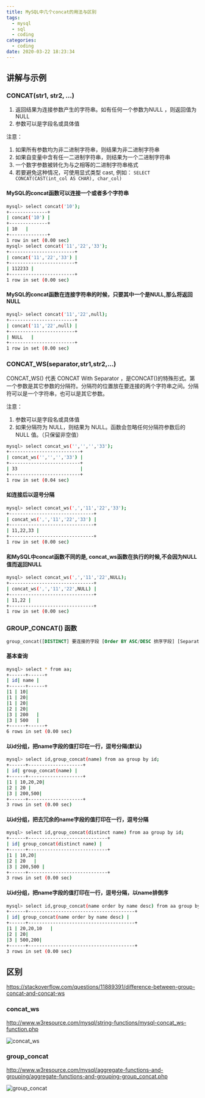 ```yaml
---
title: MySQL中几个concat的用法与区别
tags:
  - mysql
  - sql
  - coding
categories:
  - coding
date: 2020-03-22 18:23:34
---
```


## 讲解与示例

### CONCAT(str1, str2, ...)

1. 返回结果为连接参数产生的字符串。如有任何一个参数为NULL ，则返回值为 NULL
2. 参数可以是字段名或具体值

注意：

1. 如果所有参数均为非二进制字符串，则结果为非二进制字符串
2. 如果自变量中含有任一二进制字符串，则结果为一个二进制字符串
3. 一个数字参数被转化为与之相等的二进制字符串格式
4. 若要避免这种情况，可使用显式类型 cast, 例如： `SELECT CONCAT(CAST(int_col AS CHAR), char_col)`

#### MySQL的concat函数可以连接一个或者多个字符串

```bash
mysql> select concat('10');
+--------------+
| concat('10') |
+--------------+
| 10   |
+--------------+
1 row in set (0.00 sec)
mysql> select concat('11','22','33');
+------------------------+
| concat('11','22','33') |
+------------------------+
| 112233 |
+------------------------+
1 row in set (0.00 sec)
```

#### MySQL的concat函数在连接字符串的时候，只要其中一个是NULL,那么将返回NULL

```bash
mysql> select concat('11','22',null);
+------------------------+
| concat('11','22',null) |
+------------------------+
| NULL   |
+------------------------+
1 row in set (0.00 sec)
```

### CONCAT_WS(separator,str1,str2,…)

CONCAT_WS() 代表 CONCAT With Separator ，是CONCAT()的特殊形式。第一个参数是其它参数的分隔符。分隔符的位置放在要连接的两个字符串之间。分隔符可以是一个字符串，也可以是其它参数。

注意：

1. 参数可以是字段名或具体值
2. 如果分隔符为 NULL，则结果为 NULL。函数会忽略任何分隔符参数后的 NULL 值。（只保留非空值）

```bash
mysql> select concat_ws('','','','33');
+--------------------------+
| concat_ws('','','','33') |
+--------------------------+
| 33                       |
+--------------------------+
1 row in set (0.04 sec)
```

#### 如连接后以逗号分隔

```bash
mysql> select concat_ws(',','11','22','33');
+-------------------------------+
| concat_ws(',','11','22','33') |
+-------------------------------+
| 11,22,33 |
+-------------------------------+
1 row in set (0.00 sec)
```

#### 和MySQL中concat函数不同的是, concat_ws函数在执行的时候,不会因为NULL值而返回NULL

```bash
mysql> select concat_ws(',','11','22',NULL);
+-------------------------------+
| concat_ws(',','11','22',NULL) |
+-------------------------------+
| 11,22 |
+-------------------------------+
1 row in set (0.00 sec)
```

### GROUP_CONCAT() 函数

```sql
group_concat([DISTINCT] 要连接的字段 [Order BY ASC/DESC 排序字段] [Separator ‘分隔符’])
```

#### 基本查询

```bash
mysql> select * from aa;
+------+------+
| id| name |
+------+------+
|1 | 10|
|1 | 20|
|1 | 20|
|2 | 20|
|3 | 200   |
|3 | 500   |
+------+------+
6 rows in set (0.00 sec)
```

#### 以id分组，把name字段的值打印在一行，逗号分隔(默认)

```bash
mysql> select id,group_concat(name) from aa group by id;
+------+--------------------+
| id| group_concat(name) |
+------+--------------------+
|1 | 10,20,20|
|2 | 20 |
|3 | 200,500|
+------+--------------------+
3 rows in set (0.00 sec)
```

#### 以id分组，把去冗余的name字段的值打印在一行，逗号分隔

```bash
mysql> select id,group_concat(distinct name) from aa group by id;
+------+-----------------------------+
| id| group_concat(distinct name) |
+------+-----------------------------+
|1 | 10,20|
|2 | 20   |
|3 | 200,500 |
+------+-----------------------------+
3 rows in set (0.00 sec)
```

#### 以id分组，把name字段的值打印在一行，逗号分隔，以name排倒序

```bash
mysql> select id,group_concat(name order by name desc) from aa group by id;
+------+---------------------------------------+
| id| group_concat(name order by name desc) |
+------+---------------------------------------+
|1 | 20,20,10   |
|2 | 20|
|3 | 500,200|
+------+---------------------------------------+
3 rows in set (0.00 sec)
```

## 区别

https://stackoverflow.com/questions/11889391/difference-between-group-concat-and-concat-ws

### concat_ws

http://www.w3resource.com/mysql/string-functions/mysql-concat_ws-function.php

![concat_ws](concat_ws.png)

### group_concat

http://www.w3resource.com/mysql/aggregate-functions-and-grouping/aggregate-functions-and-grouping-group_concat.php

![group_concat](group_concat.gif)
